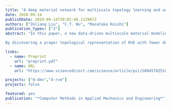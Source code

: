 ```yaml
---
title: "A deep material network for multiscale topology learning and accelerated nonlinear modeling of heterogeneous materials"
date: 2018-09-24
publishDate: 2019-09-14T20:01:46.112967Z
authors: ["Zeliang Liu", "C.T. Wu", "Masataka Koishi"]
publication_types: ["2"]
abstract: "In this paper, a new data-driven multiscale material modeling method, which we refer to as deep material network, is developed based on mechanistic homogenization theory of representative volume element (RVE) and advanced machine learning techniques. We propose to use a collection of connected mechanistic building blocks with analytical homogenization solutions to describe complex overall material responses which avoids the loss of essential physics in generic neural network. This concept is demonstrated for 2-dimensional RVE problems and network depth up to 7. Based on linear elastic RVE data from offline direct numerical simulations, the material network can be effectively trained using stochastic gradient descent with backpropagation algorithm, further enhanced by model compression methods. Importantly, the trained network is valid for any local material laws without the need for additional calibration or micromechanics assumption. Its extrapolations to unknown material and loading spaces for a wide range of problems are validated through numerical experiments, including linear elasticity with high contrast of phase properties, nonlinear history-dependent plasticity and finite-strain hyperelasticity under large deformations.

By discovering a proper topological representation of RVE with fewer degrees of freedom, this intelligent material model is believed to open new possibilities of high-fidelity efficient concurrent simulations for a large-scale heterogeneous structure. It also provides a mechanistic understanding of structure–property relations across material length scales and enables the development of parameterized microstructural database for material design and manufacturing."

links:
  - name: Preprint
    url: "preprint.pdf"
  - name: URL
    url: "https://www.sciencedirect.com/science/article/pii/S0045782518304729"

projects: ["0-dmn","4-rve"]
projects: false

featured: yes
publication: "*Computer Methods in Applied Mechanics and Engineering*"
---
```


